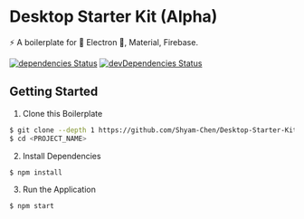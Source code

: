 # Desktop Starter Kit (Alpha)

:zap: A boilerplate for :star2: Electron :star2:, Material, Firebase.

[![dependencies Status](https://david-dm.org/Shyam-Chen/Desktop-Starter-Kit/status.svg)](https://david-dm.org/Shyam-Chen/Desktop-Starter-Kit)
[![devDependencies Status](https://david-dm.org/Shyam-Chen/Desktop-Starter-Kit/dev-status.svg)](https://david-dm.org/Shyam-Chen/Desktop-Starter-Kit?type=dev)

## Getting Started

1) Clone this Boilerplate
```bash
$ git clone --depth 1 https://github.com/Shyam-Chen/Desktop-Starter-Kit.git <PROJECT_NAME>
$ cd <PROJECT_NAME>
```

2) Install Dependencies
```bash
$ npm install
```

3) Run the Application
```bash
$ npm start
```
